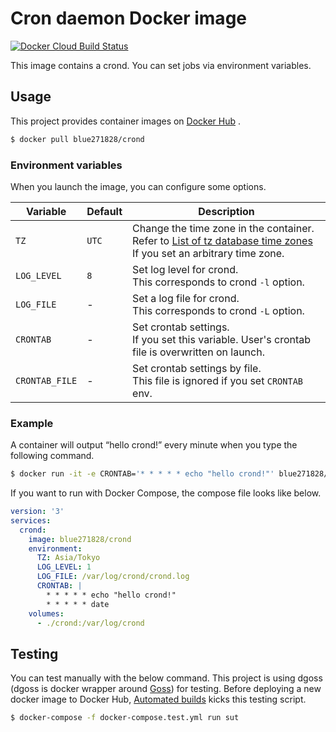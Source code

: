 # Cron daemon Docker image

[![Docker Cloud Build Status](https://img.shields.io/docker/cloud/build/blue271828/crond.svg)](https://hub.docker.com/r/blue271828/crond)

This image contains a crond. You can set jobs via environment variables.



## Usage

This project provides container images on [Docker Hub](https://hub.docker.com/r/blue271828/crond) .

```bash
$ docker pull blue271828/crond
```



### Environment variables

When you launch the image, you can configure some options.

| Variable       | Default | Description                                                  |
| -------------- | ------- | ------------------------------------------------------------ |
| `TZ`           | `UTC`   | Change the time zone in the container.<br />Refer to [List of tz database time zones](https://en.wikipedia.org/wiki/List_of_tz_database_time_zones) If you set an arbitrary time zone. |
| `LOG_LEVEL`    | `8`     | Set log level for crond.<br />This corresponds to crond `-l` option. |
| `LOG_FILE`     | -       | Set a log file for crond.<br />This corresponds to crond `-L` option. |
| `CRONTAB`      | -       | Set crontab settings.<br />If you set this variable. User's crontab file is overwritten on launch. |
| `CRONTAB_FILE` | -       | Set crontab settings by file.<br />This file is ignored if you set `CRONTAB` env. |



### Example

A container will output “hello crond!” every minute when you type the following command.

```bash
$ docker run -it -e CRONTAB='* * * * * echo "hello crond!"' blue271828/crond
```



If you want to run with Docker Compose, the compose file looks like below.

```yaml
version: '3'
services:
  crond:
    image: blue271828/crond
    environment:
      TZ: Asia/Tokyo
      LOG_LEVEL: 1
      LOG_FILE: /var/log/crond/crond.log
      CRONTAB: |
        * * * * * echo "hello crond!"
        * * * * * date
    volumes:
      - ./crond:/var/log/crond
```



## Testing

You can test manually with the below command. This project is using dgoss (dgoss is docker wrapper around [Goss](https://github.com/aelsabbahy/goss)) for testing. Before deploying a new docker image to Docker Hub, [Automated builds](https://docs.docker.com/docker-hub/builds/) kicks this testing script.

```bash
$ docker-compose -f docker-compose.test.yml run sut
```
